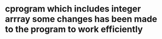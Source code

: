 # cprogram which includes integer arrray some changes has been made to the program to work efficiently
